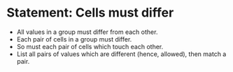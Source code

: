 # Statement: Cells must differ

<!-- %% svg-grid: none -->
<!-- %% hide           -->

* All values in a group must differ from each other.
* Each pair of cells in a group must differ.
* So must each pair of cells which touch each other.
* List all pairs of values which are different (hence, allowed),
  then match a pair.
